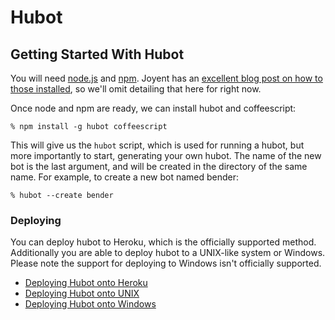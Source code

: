 # Hubot

## Getting Started With Hubot

You will need [node.js](nodejs.org/) and [npm](https://npmjs.org/). Joyent has an [excellent blog post on how to those installed](http://joyent.com/blog/installing-node-and-npm), so we'll omit detailing that here for right now.

Once node and npm are ready, we can install hubot and coffeescript:

    % npm install -g hubot coffeescript
    
This will give us the `hubot` script, which is used for running a hubot, but more importantly to start, generating your own hubot. The name of the new bot is the last argument, and will be created in the directory of the same name. For example, to create a new bot named bender:

    % hubot --create bender

### Deploying

You can deploy hubot to Heroku, which is the officially supported method.
Additionally you are able to deploy hubot to a UNIX-like system or Windows.
Please note the support for deploying to Windows isn't officially supported.

* [Deploying Hubot onto Heroku](deploying/heroku.md)
* [Deploying Hubot onto UNIX](deploying/unix.md)
* [Deploying Hubot onto Windows](deploying/windows.md)
